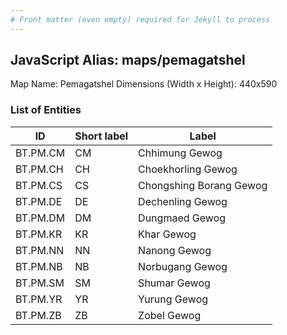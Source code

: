 ```yaml
---
# Front matter (even empty) required for Jekyll to process
---
```


## JavaScript Alias: maps/pemagatshel

Map Name: Pemagatshel
Dimensions (Width x Height): 440x590

### List of Entities

ID | Short label | Label
---|---|---|
BT.PM.CM|CM|Chhimung Gewog
BT.PM.CH|CH|Choekhorling Gewog
BT.PM.CS|CS|Chongshing Borang Gewog
BT.PM.DE|DE|Dechenling Gewog
BT.PM.DM|DM|Dungmaed Gewog
BT.PM.KR|KR|Khar Gewog
BT.PM.NN|NN|Nanong Gewog
BT.PM.NB|NB|Norbugang Gewog
BT.PM.SM|SM|Shumar Gewog
BT.PM.YR|YR|Yurung Gewog
BT.PM.ZB|ZB|Zobel Gewog